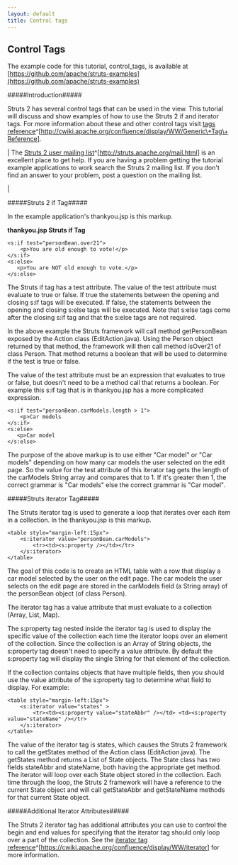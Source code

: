 ```yaml
---
layout: default
title: Control tags
---
```

## Control Tags

The example code for this tutorial, control_tags, is available at [https://github.com/apache/struts-examples](https://github.com/apache/struts-examples)

> 

#####Introduction#####

Struts 2 has several control tags that can be used in the view. This tutorial will discuss and show examples of how to use the Struts 2 if and iterator tags. For more information about these and other control tags visit [tags reference](http://cwiki.apache.org/confluence/display/WW/Generic\+Tag\+Reference)^[http://cwiki.apache.org/confluence/display/WW/Generic\+Tag\+Reference].



| The [Struts 2 user mailing list](http://struts.apache.org/mail.html)^[http://struts.apache.org/mail.html] is an excellent place to get help. If you are having a problem getting the tutorial example applications to work search the Struts 2 mailing list. If you don't find an answer to your problem, post a question on the mailing list.

| 

#####Struts 2 if Tag#####

In the example application's thankyou.jsp is this markup.

**thankyou.jsp Struts if Tag**


~~~~~~~
<s:if test="personBean.over21">
    <p>You are old enough to vote!</p>
</s:if>
<s:else>
   <p>You are NOT old enough to vote.</p>
</s:else>

~~~~~~~

The Struts if tag has a test attribute. The value of the test attribute must evaluate to true or false. If true the statements between the opening and closing s:if tags will be executed. If false, the statements between the opening and closing s:else tags will be executed. Note that s:else tags come after the closing s:if tag and that the s:else tags are not required.

In the above example the Struts framework will call method getPersonBean exposed by the Action class (EditAction.java). Using the Person object returned by that method, the framework will then call method isOver21 of class Person. That method returns a boolean that will be used to determine if the test is true or false.

The value of the test attribute must be an expression that evaluates to true or false, but doesn't need to be a method call that returns a boolean. For example this s:if tag that is in thankyou.jsp has a more complicated expression.


~~~~~~~
<s:if test="personBean.carModels.length > 1">
	<p>Car models
</s:if>
<s:else>
   <p>Car model
</s:else>

~~~~~~~

The purpose of the above markup is to use either "Car model" or "Car models" depending on how many car models the user selected on the edit page. So the value for the test attribute of this iterator tag gets the length of the carModels String array and compares that to 1. If it's greater then 1, the correct grammar is "Car models" else the correct grammar is "Car model".

#####Struts iterator Tag#####

The Struts iterator tag is used to generate a loop that iterates over each item in a collection. In the thankyou.jsp is this markup.


~~~~~~~
<table style="margin-left:15px">
	<s:iterator value="personBean.carModels">
		<tr><td><s:property /></td></tr>
	</s:iterator>
</table>

~~~~~~~

The goal of this code is to create an HTML table with a row that display a car model selected by the user on the edit page. The car models the user selects on the edit page are stored in the carModels field (a String array) of the personBean object (of class Person).

The iterator tag has a value attribute that must evaluate to a collection (Array, List, Map).

The s:property tag nested inside the iterator tag is used to display the specific value of the collection each time the iterator loops over an element of the collection. Since the collection is an Array of String objects, the s:property tag doesn't need to specify a value attribute. By default the s:property tag will display the single String for that element of the collection.

If the collection contains objects that have multiple fields, then you should use the value attribute of the s:property tag to determine what field to display. For example:


~~~~~~~
<table style="margin-left:15px">
	<s:iterator value="states" >	
		<tr><td><s:property value="stateAbbr" /></td> <td><s:property value="stateName" /></tr>
	</s:iterator>
</table>

~~~~~~~

The value of the iterator tag is states, which causes the Struts 2 framework to call the getStates method of the Action class (EditAction.java). The getStates method returns a List of State objects. The State class has two fields stateAbbr and stateName, both having the appropriate get method. The iterator will loop over each State object stored in the collection. Each time through the loop, the Struts 2 framework will have a reference to the current State object and will call getStateAbbr and getStateName methods for that current State object.

#####Additional Iterator Attributes#####

The Struts 2 iterator tag has additional attributes you can use to control the begin and end values for specifying that the iterator tag should only loop over a part of the collection. See the [iterator tag reference](https://cwiki.apache.org/confluence/display/WW/iterator)^[https://cwiki.apache.org/confluence/display/WW/iterator] for more information.
